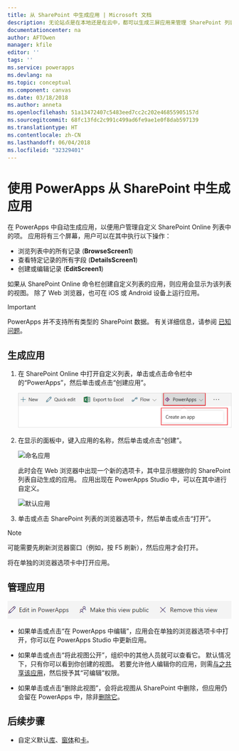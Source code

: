 ```yaml
---
title: 从 SharePoint 中生成应用 | Microsoft 文档
description: 无论站点是在本地还是在云中，都可以生成三屏应用来管理 SharePoint 列表中的项。
documentationcenter: na
author: AFTOwen
manager: kfile
editor: ''
tags: ''
ms.service: powerapps
ms.devlang: na
ms.topic: conceptual
ms.component: canvas
ms.date: 03/18/2018
ms.author: anneta
ms.openlocfilehash: 51a13472407c5483eed7cc2c202e46855905157d
ms.sourcegitcommit: 68fc13fdc2c991c499ad6fe9ae1e0f8dab597139
ms.translationtype: HT
ms.contentlocale: zh-CN
ms.lasthandoff: 06/04/2018
ms.locfileid: "32329401"
---
```

# <a name="generate-an-app-from-within-sharepoint-using-powerapps"></a>使用 PowerApps 从 SharePoint 中生成应用

在 PowerApps 中自动生成应用，以便用户管理自定义 SharePoint Online 列表中的项。 应用将有三个屏幕，用户可以在其中执行以下操作：

* 浏览列表中的所有记录 (**BrowseScreen1**)
* 查看特定记录的所有字段 (**DetailsScreen1**)
* 创建或编辑记录 (**EditScreen1**)

如果从 SharePoint Online 命令栏创建自定义列表的应用，则应用会显示为该列表的视图。 除了 Web 浏览器，也可在 iOS 或 Android 设备上运行应用。

> [!IMPORTANT]
> PowerApps 并不支持所有类型的 SharePoint 数据。 有关详细信息，请参阅 [已知问题](connections/connection-sharepoint-online.md#known-issues)。

## <a name="generate-an-app"></a>生成应用
1. 在 SharePoint Online 中打开自定义列表，单击或点击命令栏中的“PowerApps”，然后单击或点击“创建应用”。

    ![创建应用](./media/generate-app-from-sharepoint-list-interface/generate-new-app.png)

2. 在显示的面板中，键入应用的名称，然后单击或点击“创建”。

    ![命名应用](./media/generate-app-from-sharepoint-list-interface/app-name.png)

    此时会在 Web 浏览器中出现一个新的选项卡，其中显示根据你的 SharePoint 列表自动生成的应用。 应用出现在 PowerApps Studio 中，可以在其中进行自定义。

    ![默认应用](./media/generate-app-from-sharepoint-list-interface/default-app.png)  
3. 单击或点击 SharePoint 列表的浏览器选项卡，然后单击或点击“打开”。

> [!NOTE]
> 可能需要先刷新浏览器窗口（例如，按 F5 刷新），然后应用才会打开。

将在单独的浏览器选项卡中打开应用。

## <a name="manage-the-app"></a>管理应用
![命令栏](./media/generate-app-from-sharepoint-list-interface/command-bar.png)

* 如果单击或点击“在 PowerApps 中编辑”，应用会在单独的浏览器选项卡中打开，你可以在 PowerApps Studio 中更新应用。

* 如果单击或点击“将此视图公开”，组织中的其他人员就可以查看它。 默认情况下，只有你可以看到你创建的视图。 若要允许他人编辑你的应用，则需[与之共享该应用](share-app.md)，然后授予其“可编辑”权限。

* 如果单击或点击“删除此视图”，会将此视图从 SharePoint 中删除，但应用仍会留在 PowerApps 中，除非[删除它](delete-app.md)。

## <a name="next-steps"></a>后续步骤
* 自定义默认[库](customize-layout-sharepoint.md)、[窗体](customize-forms-sharepoint.md)和[卡](customize-card.md)。
